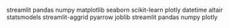 streamlit 
pandas 
numpy 
matplotlib 
seaborn 
scikit-learn 
plotly
datetime 
altair 
statsmodels 
streamlit-aggrid 
pyarrow 
joblib
streamlit
pandas
numpy
plotly

